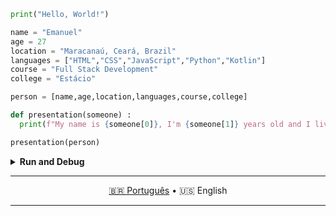 ```python
print("Hello, World!")

name = "Emanuel"
age = 27
location = "Maracanaú, Ceará, Brazil"
languages = ["HTML","CSS","JavaScript","Python","Kotlin"]
course = "Full Stack Development"
college = "Estácio"

person = [name,age,location,languages,course,college]

def presentation(someone) :
  print(f"My name is {someone[0]}, I'm {someone[1]} years old and I live in {someone[2]}.\nI'm interested in some languages I'm trying to learn, as {someone[3][0]}, {someone[3][1]}, {someone[3][2]}, because I really like front-end development, also {someone[3][3]}, because it's a clean language and I'm learning it in college, and lastly, {someone[3][4]}, I haven't started venturing myself into {someone[3][4]} yet, but I think it's interesting to learn a language for mobile development for a mobile dedicated operating system, such as Android, used in many devices around the world.\nI started studying {someone[4]} at {someone[5]} in 2022.4 and I'm looking for new meaningful experiences as a developer.\nHere, I'll try to share my studies and on-going projects. Feel free to explore my GitHub!")

presentation(person)
```
<details align="justify"><summary><strong>Run and Debug</strong></summary>
<br>
Hello, World!<br>
My name is Emanuel, I'm 27 years old and I live in Maracanaú, Ceará, Brazil.<br>
I'm interested in some languages I'm trying to learn, as HTML, CSS, JavaScript, because I really like front-end development, also Python, because it's a clean language and I'm learning it in college, and lastly, Kotlin, I haven't started venturing myself into Kotlin yet, but I think it's interesting to learn a language for mobile development for a mobile dedicated operating system, such as Android, used in many devices around the world. I started studying Full Stack Development at Estácio in 2022.4 and I'm looking for new meaningful experiences as a developer.<br>
Here, I'll try to share my studies and on-going projects. Feel free to explore my GitHub!
</details>

<hr>
<div align="center">

[🇧🇷 Português](./README.md) • 🇺🇸 English

</div>
<hr>
